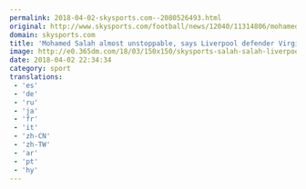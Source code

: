 ```yaml
---
permalink: 2018-04-02-skysports.com--2080526493.html
original: http://www.skysports.com/football/news/12040/11314806/mohamed-salah-almost-unstoppable-says-liverpool-defender-virgil-van-dijk
domain: skysports.com
title: 'Mohamed Salah almost unstoppable, says Liverpool defender Virgil van Dijk'
image: http://e0.365dm.com/18/03/150x150/skysports-salah-salah-liverpool_4259454.jpg
date: 2018-04-02 22:34:34
category: sport
translations: 
 - 'es'
 - 'de'
 - 'ru'
 - 'ja'
 - 'fr'
 - 'it'
 - 'zh-CN'
 - 'zh-TW'
 - 'ar'
 - 'pt'
 - 'hy'
---
```


